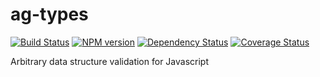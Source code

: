 ag-types
========

[![Build Status](http://img.shields.io/travis/AppGyver/ag-types/master.svg)](https://travis-ci.org/AppGyver/ag-types)
[![NPM version](http://img.shields.io/npm/v/ag-types.svg)](https://www.npmjs.org/package/ag-types)
[![Dependency Status](http://img.shields.io/david/AppGyver/ag-types.svg)](https://david-dm.org/AppGyver/ag-types)
[![Coverage Status](https://img.shields.io/coveralls/AppGyver/ag-types.svg)](https://coveralls.io/r/AppGyver/ag-types)

Arbitrary data structure validation for Javascript
